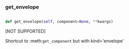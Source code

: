 ### get\_envelope
```py

def get_envelope(self, component=None, **kwargs)

```



[NOT SUPPORTED]

Shortcut to :meth:`get_component` but with kind='envelope'

